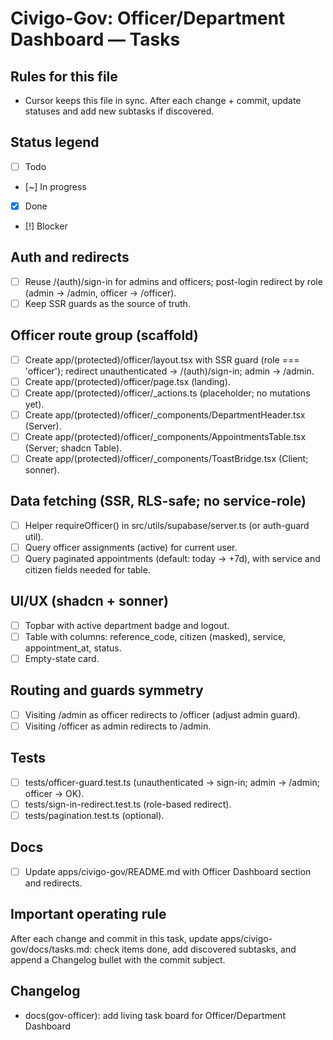 # Civigo-Gov: Officer/Department Dashboard — Tasks

## Rules for this file

- Cursor keeps this file in sync. After each change + commit, update statuses and add new subtasks if discovered.

## Status legend

- [ ] Todo
- [~] In progress
- [x] Done
- [!] Blocker

## Auth and redirects

- [ ] Reuse /(auth)/sign-in for admins and officers; post-login redirect by role (admin → /admin, officer → /officer).
- [ ] Keep SSR guards as the source of truth.

## Officer route group (scaffold)

- [ ] Create app/(protected)/officer/layout.tsx with SSR guard (role === 'officer'); redirect unauthenticated → /(auth)/sign-in; admin → /admin.
- [ ] Create app/(protected)/officer/page.tsx (landing).
- [ ] Create app/(protected)/officer/_actions.ts (placeholder; no mutations yet).
- [ ] Create app/(protected)/officer/_components/DepartmentHeader.tsx (Server).
- [ ] Create app/(protected)/officer/_components/AppointmentsTable.tsx (Server; shadcn Table).
- [ ] Create app/(protected)/officer/_components/ToastBridge.tsx (Client; sonner).

## Data fetching (SSR, RLS-safe; no service-role)

- [ ] Helper requireOfficer() in src/utils/supabase/server.ts (or auth-guard util).
- [ ] Query officer assignments (active) for current user.
- [ ] Query paginated appointments (default: today → +7d), with service and citizen fields needed for table.

## UI/UX (shadcn + sonner)

- [ ] Topbar with active department badge and logout.
- [ ] Table with columns: reference_code, citizen (masked), service, appointment_at, status.
- [ ] Empty-state card.

## Routing and guards symmetry

- [ ] Visiting /admin as officer redirects to /officer (adjust admin guard).
- [ ] Visiting /officer as admin redirects to /admin.

## Tests

- [ ] tests/officer-guard.test.ts (unauthenticated → sign-in; admin → /admin; officer → OK).
- [ ] tests/sign-in-redirect.test.ts (role-based redirect).
- [ ] tests/pagination.test.ts (optional).

## Docs

- [ ] Update apps/civigo-gov/README.md with Officer Dashboard section and redirects.

## Important operating rule

After each change and commit in this task, update apps/civigo-gov/docs/tasks.md: check items done, add discovered subtasks, and append a Changelog bullet with the commit subject.

## Changelog

- docs(gov-officer): add living task board for Officer/Department Dashboard
